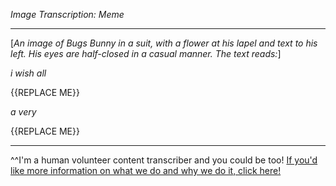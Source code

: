 *Image Transcription: Meme*

---

[*An image of Bugs Bunny in a suit, with a flower at his lapel and text to his left. His eyes are half-closed in a casual manner. The text reads:*]

*i wish all*

{{REPLACE ME}}

*a very*

{{REPLACE ME}}

---

^^I'm&#32;a&#32;human&#32;volunteer&#32;content&#32;transcriber&#32;and&#32;you&#32;could&#32;be&#32;too!&#32;[If&#32;you'd&#32;like&#32;more&#32;information&#32;on&#32;what&#32;we&#32;do&#32;and&#32;why&#32;we&#32;do&#32;it,&#32;click&#32;here!](https://www.reddit.com/r/TranscribersOfReddit/wiki/index)
